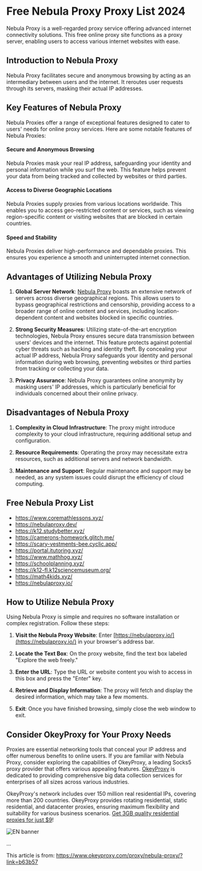 # Free Nebula Proxy Proxy List 2024

Nebula Proxy is a well-regarded proxy service offering advanced internet connectivity solutions. This free online proxy site functions as a proxy server, enabling users to access various internet websites with ease.

## Introduction to Nebula Proxy

Nebula Proxy facilitates secure and anonymous browsing by acting as an intermediary between users and the internet. It reroutes user requests through its servers, masking their actual IP addresses.

## Key Features of Nebula Proxy

Nebula Proxies offer a range of exceptional features designed to cater to users' needs for online proxy services. Here are some notable features of Nebula Proxies:

#### Secure and Anonymous Browsing
Nebula Proxies mask your real IP address, safeguarding your identity and personal information while you surf the web. This feature helps prevent your data from being tracked and collected by websites or third parties.

#### Access to Diverse Geographic Locations
Nebula Proxies supply proxies from various locations worldwide. This enables you to access geo-restricted content or services, such as viewing region-specific content or visiting websites that are blocked in certain countries.

#### Speed and Stability
Nebula Proxies deliver high-performance and dependable proxies. This ensures you experience a smooth and uninterrupted internet connection.

## Advantages of Utilizing Nebula Proxy

1. **Global Server Network**: [Nebula Proxy](https://www.okeyproxy.com/proxy/nebula-proxy/) boasts an extensive network of servers across diverse geographical regions. This allows users to bypass geographical restrictions and censorship, providing access to a broader range of online content and services, including location-dependent content and websites blocked in specific countries.

2. **Strong Security Measures**: Utilizing state-of-the-art encryption technologies, Nebula Proxy ensures secure data transmission between users' devices and the internet. This feature protects against potential cyber threats such as hacking and identity theft. By concealing your actual IP address, Nebula Proxy safeguards your identity and personal information during web browsing, preventing websites or third parties from tracking or collecting your data.

3. **Privacy Assurance**: Nebula Proxy guarantees online anonymity by masking users' IP addresses, which is particularly beneficial for individuals concerned about their online privacy.

## Disadvantages of Nebula Proxy

1. **Complexity in Cloud Infrastructure**: The proxy might introduce complexity to your cloud infrastructure, requiring additional setup and configuration.
   
2. **Resource Requirements**: Operating the proxy may necessitate extra resources, such as additional servers and network bandwidth.
   
3. **Maintenance and Support**: Regular maintenance and support may be needed, as any system issues could disrupt the efficiency of cloud computing.

## Free Nebula Proxy List

- https://www.coremathlessons.xyz/
- https://nebulaproxy.dev/
- https://k12.studybetter.xyz/
- https://camerons-homework.glitch.me/
- https://scary-vestments-bee.cyclic.app/
- https://portal.itutoring.xyz/
- https://www.mathhog.xyz/
- https://schoolplanning.xyz/
- https://k12-fl.k12sciencemuseum.org/
- https://math4kids.xyz/
- https://nebulaproxy.io/

## How to Utilize Nebula Proxy

Using Nebula Proxy is simple and requires no software installation or complex registration. Follow these steps:

1. **Visit the Nebula Proxy Website**: Enter [https://nebulaproxy.io/](https://nebulaproxy.io/) in your browser's address bar.
   
2. **Locate the Text Box**: On the proxy website, find the text box labeled "Explore the web freely."
   
3. **Enter the URL**: Type the URL or website content you wish to access in this box and press the "Enter" key.
   
4. **Retrieve and Display Information**: The proxy will fetch and display the desired information, which may take a few moments.
   
5. **Exit**: Once you have finished browsing, simply close the web window to exit.

## Consider OkeyProxy for Your Proxy Needs

Proxies are essential networking tools that conceal your IP address and offer numerous benefits to online users. If you are familiar with Nebula Proxy, consider exploring the capabilities of OkeyProxy, a leading Socks5 proxy provider that offers various appealing features. [OkeyProxy](https://www.okeyproxy.com/en?link=b63b57) is dedicated to providing comprehensive big data collection services for enterprises of all sizes across various industries. 

OkeyProxy's network includes over 150 million real residential IPs, covering more than 200 countries. OkeyProxy provides rotating residential, static residential, and datacenter proxies, ensuring maximum flexibility and suitability for various business scenarios. [Get 3GB quality residential proxies for just $9](https://www.okeyproxy.com/en/residential-proxies?link=b63b57)!

![EN banner](https://github.com/okeyproxy2/Nebula-Proxy/assets/155126786/0b46b087-aa05-4373-acc8-fcb6bc57d1bc)

...

This article is from: https://www.okeyproxy.com/proxy/nebula-proxy/?link=b63b57

